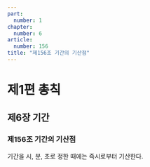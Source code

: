 ```yaml
---
part:
  number: 1
chapter:
  number: 6
article:
  number: 156
title: "제156조 기간의 기산점"
---
```


# 제1편 총칙

## 제6장 기간

### 제156조 기간의 기산점

기간을 시, 분, 초로 정한 때에는 즉시로부터 기산한다.
